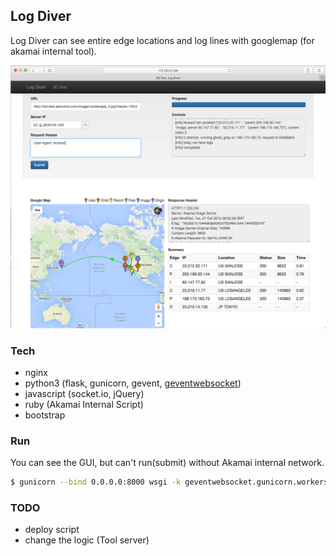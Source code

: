 ## Log Diver 
Log Diver can see entire edge locations and log lines with googlemap (for akamai internal tool).

![alt text][sample-image]

### Tech  
* nginx
* python3 (flask, gunicorn, gevent, [geventwebsocket])
* javascript (socket.io, jQuery)
* ruby (Akamai Internal Script) 
* bootstrap
 
### Run
You can see the GUI, but can't run(submit) without Akamai internal network.
```sh
$ gunicorn --bind 0.0.0.0:8000 wsgi -k geventwebsocket.gunicorn.workers.GeventWebSocketWorker -w 1 --daemon
```

### TODO
* deploy script
* change the logic (Tool server)  

[geventwebsocket]: https://github.com/AstinCHOI/geventwebsocket
[sample-image]: https://raw.githubusercontent.com/AstinCHOI/akamai-log_diver/master/sample_image.png
